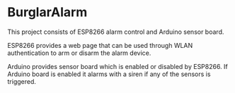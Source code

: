 # BurglarAlarm
This project consists of ESP8266 alarm control and Arduino sensor board.

ESP8266 provides a web page that can be used through WLAN authentication to arm or disarm the alarm device.

Arduino provides sensor board which is enabled or disabled by ESP8266. If Arduino board is enabled it alarms with a siren if any of the sensors is triggered.
